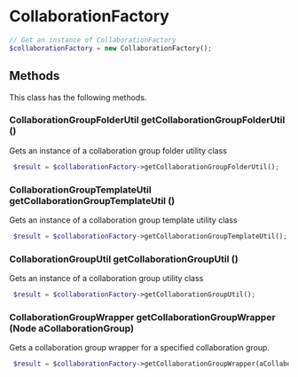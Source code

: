 # CollaborationFactory

```php
// Get an instance of CollaborationFactory
$collaborationFactory = new CollaborationFactory();
```


## Methods
This class has the following methods.


### CollaborationGroupFolderUtil getCollaborationGroupFolderUtil ()
Gets an instance of a collaboration group folder utility class

```php
 $result = $collaborationFactory->getCollaborationGroupFolderUtil();
```


### CollaborationGroupTemplateUtil getCollaborationGroupTemplateUtil ()
Gets an instance of a collaboration group template utility class

```php
 $result = $collaborationFactory->getCollaborationGroupTemplateUtil();
```


### CollaborationGroupUtil getCollaborationGroupUtil ()
Gets an instance of a collaboration group utility class

```php
 $result = $collaborationFactory->getCollaborationGroupUtil();
```


### CollaborationGroupWrapper getCollaborationGroupWrapper (Node aCollaborationGroup)
Gets a collaboration group wrapper for a specified collaboration group.

```php
 $result = $collaborationFactory->getCollaborationGroupWrapper(aCollaborationGroup);
```

